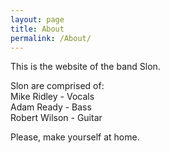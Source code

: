 ```yaml
---
layout: page
title: About
permalink: /About/
---
```


This is the website of the band Slon.

Slon are comprised of:  
Mike Ridley - Vocals  
Adam Ready - Bass  
Robert Wilson - Guitar  

Please, make yourself at home.
